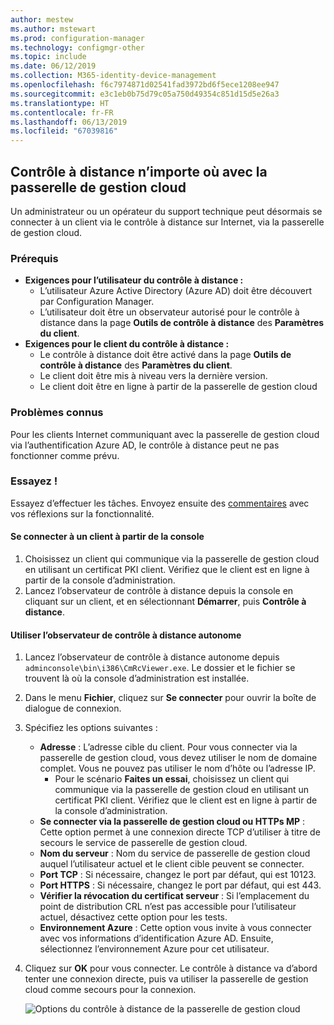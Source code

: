 ```yaml
---
author: mestew
ms.author: mstewart
ms.prod: configuration-manager
ms.technology: configmgr-other
ms.topic: include
ms.date: 06/12/2019
ms.collection: M365-identity-device-management
ms.openlocfilehash: f6c7974871d02541fad3972bd6f5ece1208ee947
ms.sourcegitcommit: e3c1eb0b75d79c05a750d49354c851d15d5e26a3
ms.translationtype: HT
ms.contentlocale: fr-FR
ms.lasthandoff: 06/13/2019
ms.locfileid: "67039816"
---
```

## <a name="remote-control-anywhere-using-cloud-management-gateway"></a>Contrôle à distance n’importe où avec la passerelle de gestion cloud
<!--4575930-->
Un administrateur ou un opérateur du support technique peut désormais se connecter à un client via le contrôle à distance sur Internet, via la passerelle de gestion cloud.

### <a name="prerequisites"></a>Prérequis

- **Exigences pour l’utilisateur du contrôle à distance :**
   - L’utilisateur Azure Active Directory (Azure AD) doit être découvert par Configuration Manager.
   - L’utilisateur doit être un observateur autorisé pour le contrôle à distance dans la page **Outils de contrôle à distance** des **Paramètres du client**.
- **Exigences pour le client du contrôle à distance :**
   - Le contrôle à distance doit être activé dans la page **Outils de contrôle à distance** des **Paramètres du client**.
   - Le client doit être mis à niveau vers la dernière version.
   - Le client doit être en ligne à partir de la passerelle de gestion cloud

### <a name="known-issues"></a>Problèmes connus

Pour les clients Internet communiquant avec la passerelle de gestion cloud via l’authentification Azure AD, le contrôle à distance peut ne pas fonctionner comme prévu.

### <a name="try-it-out"></a>Essayez !

Essayez d’effectuer les tâches. Envoyez ensuite des [commentaires](/sccm/core/understand/find-help#product-feedback) avec vos réflexions sur la fonctionnalité.

#### <a name="connect-to-a-client-from-the-console"></a>Se connecter à un client à partir de la console

1. Choisissez un client qui communique via la passerelle de gestion cloud en utilisant un certificat PKI client. Vérifiez que le client est en ligne à partir de la console d’administration. 
1. Lancez l’observateur de contrôle à distance depuis la console en cliquant sur un client, et en sélectionnant **Démarrer**, puis **Contrôle à distance**.


#### <a name="use-the-standalone-remote-control-viewer"></a>Utiliser l’observateur de contrôle à distance autonome

1. Lancez l’observateur de contrôle à distance autonome depuis `adminconsole\bin\i386\CmRcViewer.exe`. Le dossier et le fichier se trouvent là où la console d’administration est installée.
1. Dans le menu **Fichier**, cliquez sur **Se connecter** pour ouvrir la boîte de dialogue de connexion.
1. Spécifiez les options suivantes :
   - **Adresse** : L’adresse cible du client. Pour vous connecter via la passerelle de gestion cloud, vous devez utiliser le nom de domaine complet. Vous ne pouvez pas utiliser le nom d’hôte ou l’adresse IP.
       - Pour le scénario **Faites un essai**, choisissez un client qui communique via la passerelle de gestion cloud en utilisant un certificat PKI client. Vérifiez que le client est en ligne à partir de la console d’administration.  
   - **Se connecter via la passerelle de gestion cloud ou HTTPs MP** : Cette option permet à une connexion directe TCP d’utiliser à titre de secours le service de passerelle de gestion cloud.
   - **Nom du serveur** : Nom du service de passerelle de gestion cloud auquel l’utilisateur actuel et le client cible peuvent se connecter.
   - **Port TCP** : Si nécessaire, changez le port par défaut, qui est 10123.
   - **Port HTTPS** : Si nécessaire, changez le port par défaut, qui est 443.
   - **Vérifier la révocation du certificat serveur** : Si l’emplacement du point de distribution CRL n’est pas accessible pour l’utilisateur actuel, désactivez cette option pour les tests.
   - **Environnement Azure** : Cette option vous invite à vous connecter avec vos informations d’identification Azure AD. Ensuite, sélectionnez l’environnement Azure pour cet utilisateur.
1. Cliquez sur **OK** pour vous connecter. Le contrôle à distance va d’abord tenter une connexion directe, puis va utiliser la passerelle de gestion cloud comme secours pour la connexion. 


    ![Options du contrôle à distance de la passerelle de gestion cloud](../../media/4575930-remote-control-cmg.png)
